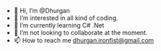 - 👋 Hi, I’m @Dhurgan
- 👀 I’m interested in all kind of coding.
- 🌱 I’m currently learning C# .Net
- 💞️ I’m not looking to collaborate at the moment.
- 📫 How to reach me dhurgan.ironfist@gmail.com

<!---
Dhurgan/Dhurgan is a ✨ special ✨ repository because its `README.md` (this file) appears on your GitHub profile.
You can click the Preview link to take a look at your changes.
--->
